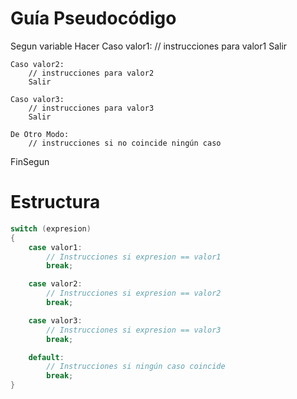 # Guía Pseudocódigo

Segun variable Hacer
    Caso valor1:
        // instrucciones para valor1
        Salir

    Caso valor2:
        // instrucciones para valor2
        Salir

    Caso valor3:
        // instrucciones para valor3
        Salir

    De Otro Modo:
        // instrucciones si no coincide ningún caso
FinSegun

# Estructura

```C#
switch (expresion)
{
    case valor1:
        // Instrucciones si expresion == valor1
        break;

    case valor2:
        // Instrucciones si expresion == valor2
        break;

    case valor3:
        // Instrucciones si expresion == valor3
        break;

    default:
        // Instrucciones si ningún caso coincide
        break;
}

```
